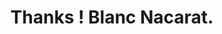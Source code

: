 ---
title: Thanks ! Blanc Nacarat.
layout: thanks
lang: en
lang-ref: thanks
description: 'thanks'
nav-menu: false
sitemap: true
bla: Thanks for your email, we'll try to come back to you asap ! 
---